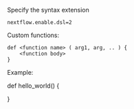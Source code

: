 Specify the syntax extension
```
nextflow.enable.dsl=2
```
Custom functions: 

```
def <function name> ( arg1, arg, .. ) {
    <function body>
}
```
Example: 

def hello_world() {

}